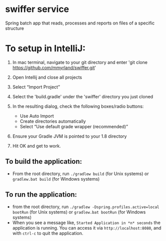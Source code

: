 swiffer service
====================

Spring batch app that reads, processes and reports on files of a specific structure

# To setup in IntelliJ:
1. In mac terminal, navigate to your git directory and enter 'git clone https://github.com/mmyrland/swiffer.git'

2. Open Intellij and close all projects

3. Select “Import Project”

4. Select the 'build.gradle' under the 'swiffer' directory you just cloned

5. In the resulting dialog, check the following boxes/radio buttons:
     * Use Auto Import
     * Create directories automatically
     * Select “Use default grade wrapper (recommended)”

6. Ensure your Gradle JVM is pointed to your 1.8 directory

7. Hit OK and get to work.

## To build the application:
* From the root directory, run `./gradlew build` (for Unix systems) or `gradlew.bat build` (for Windows systems)


## To run the application:
* from the root directory, run `./gradlew -Dspring.profiles.active=local bootRun` (for Unix systems) or `gradlew.bat bootRun` (for Windows systems)
* When you see a message like, `Started Application in *n* seconds` the application is running. You can access it
  via `http://localhost:8080`, and with `ctrl-c` to quit the application.
